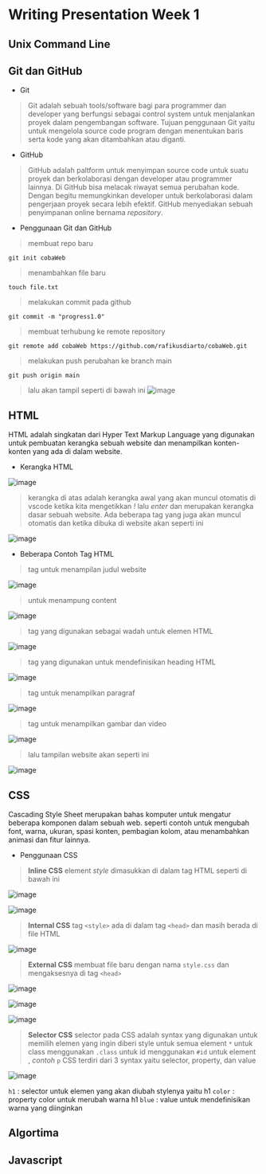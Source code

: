 # Writing Presentation Week 1

## Unix Command Line

## Git dan GitHub
- Git
> Git adalah sebuah tools/software bagi para programmer dan developer yang berfungsi sebagai control system untuk menjalankan proyek dalam pengembangan software. Tujuan penggunaan Git yaitu untuk mengelola source code program dengan menentukan baris serta kode yang akan ditambahkan atau diganti. 
- GitHub 
> GitHub adalah paltform untuk menyimpan source code untuk suatu proyek dan berkolaborasi dengan developer atau programmer lainnya. Di GitHub bisa melacak riwayat semua perubahan kode. Dengan begitu memungkinkan developer untuk berkolaborasi dalam pengerjaan proyek secara lebih efektif. GitHub menyediakan sebuah penyimpanan online bernama *repository*.
- Penggunaan Git dan GitHub
> membuat repo baru
```
git init cobaWeb
```
> menambahkan file baru
```
touch file.txt
```
> melakukan commit pada github
```
git commit -m "progress1.0"
```
> membuat terhubung ke remote repository
```
git remote add cobaWeb https://github.com/rafikusdiarto/cobaWeb.git
```
> melakukan push perubahan ke branch main
```
git push origin main
```
> lalu akan tampil seperti di bawah ini
![image](https://user-images.githubusercontent.com/90013398/192434436-eb282cf9-acca-471d-9710-bddcf3b4c263.png)


## HTML
HTML adalah singkatan dari Hyper Text Markup Language yang digunakan untuk pembuatan kerangka sebuah website dan menampilkan konten-konten yang ada di dalam website.
- Kerangka HTML

![image](https://user-images.githubusercontent.com/90013398/192435724-20aeac2d-195e-4251-9fbe-4e1b694570af.png)
> kerangka di atas adalah kerangka awal yang akan muncul otomatis di vscode ketika kita mengetikkan *!* lalu *enter* dan merupakan kerangka dasar sebuah website. Ada beberapa tag yang juga akan muncul otomatis dan ketika dibuka di website akan seperti ini 

![image](https://user-images.githubusercontent.com/90013398/192436155-6c85a248-2656-40a9-a883-01c404e53c74.png)
- Beberapa Contoh Tag HTML
> tag untuk menampilan judul website

![image](https://user-images.githubusercontent.com/90013398/192436610-5aafc835-2143-46bd-9acd-d953fa5f2ca2.png)

> untuk menampung content

![image](https://user-images.githubusercontent.com/90013398/192437385-dc2226ca-4a0a-49c7-bac0-b3e47e785fe1.png)

> tag yang digunakan sebagai wadah untuk elemen HTML

![image](https://user-images.githubusercontent.com/90013398/192436757-cd92c62d-5734-4e34-9925-0a8215ad068c.png)

> tag yang digunakan untuk mendefinisikan heading HTML

![image](https://user-images.githubusercontent.com/90013398/192436965-57f8de40-33f8-4715-89cb-a0b1faa15ad4.png)

> tag untuk menampilkan paragraf

![image](https://user-images.githubusercontent.com/90013398/192440202-2574d219-658a-483c-a29e-1f9fe3d6a245.png)

> tag untuk menampilkan gambar dan video

![image](https://user-images.githubusercontent.com/90013398/192438036-3b5e29a4-b63f-4f2c-a081-45f354c5c2e4.png)

> lalu tampilan website akan seperti ini

![image](https://user-images.githubusercontent.com/90013398/192438804-b571c280-53f1-4566-87a8-035d2556f6b9.png)


## CSS
Cascading Style Sheet merupakan bahas komputer untuk mengatur beberapa komponen dalam sebuah web. seperti contoh untuk mengubah font, warna, ukuran, spasi konten, pembagian kolom, atau menambahkan animasi dan fitur lainnya.
- Penggunaan CSS
> **Inline CSS**
element *style* dimasukkan di dalam tag HTML seperti di bawah ini

![image](https://user-images.githubusercontent.com/90013398/192441323-fd46823f-5509-4559-8e32-f2a545c86ac1.png)

![image](https://user-images.githubusercontent.com/90013398/192443782-1ddd0364-7273-4d8f-acd8-d3d2490cc28d.png)


> **Internal CSS**
tag ```<style>``` ada di dalam tag ```<head>``` dan masih berada di file HTML

![image](https://user-images.githubusercontent.com/90013398/192442992-a8d836ad-9643-4a0d-a58c-79543fd0a01c.png)

> **External CSS**
membuat file baru dengan nama ```style.css``` dan mengaksesnya di tag ```<head>```

![image](https://user-images.githubusercontent.com/90013398/192443638-0ac480ba-3563-445c-8f2f-1b4bc79de1c2.png)

![image](https://user-images.githubusercontent.com/90013398/192443664-84b0282c-a893-47b0-a563-94e8a4aa8dd7.png)

![image](https://user-images.githubusercontent.com/90013398/192444014-21112ad1-6e84-4012-a82d-937980c7900b.png)

> **Selector CSS**
selector pada CSS adalah syntax yang digunakan untuk memilih elemen yang ingin diberi style
 untuk semua element ```*```
 untuk class menggunakan ```.class```
 untuk id menggunakan ```#id```
 untuk element , *contoh* ```p```
> CSS terdiri dari 3 syntax yaitu selector, property, dan value

![image](https://user-images.githubusercontent.com/90013398/192445710-637b9b51-2bcd-4d8d-bc19-b6ce97b90bff.png)
 
```h1``` : selector untuk elemen yang akan diubah stylenya yaitu h1
```color``` : property color untuk merubah warna h1
```blue``` : value untuk mendefinisikan warna yang diinginkan
 
## Algortima

## Javascript



